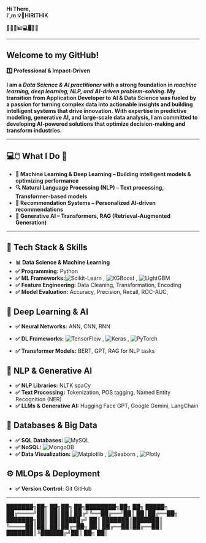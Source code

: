 ****Hi There,****   
****I',m****  ******💡🚀HIRITHIK******

**🚀🔥💡📊💻🖥️🧠🔗**
___________________________________________________________________________________________________________________________________________________________________________________________________

## Welcome to my GitHub!

**1️⃣ Professional & Impact-Driven**

**I am a ***Data Science & AI practitioner*** with a strong foundation in ***machine learning, deep learning, NLP, and AI-driven problem-solving***.
My transition from Application Developer to**
**AI & Data Science was fueled by a passion for turning complex data into actionable insights and building intelligent systems that drive innovation.**
**With expertise in predictive modeling, generative AI, and large-scale data analysis, I am committed to developing 
AI-powered solutions that optimize decision-making and transform industries.**

________________________________________________________________________________________________________________________________________________________________________________________________

## **💻🖱️ What I Do 🤔**
- **🧠 Machine Learning & Deep Learning – Building intelligent models & optimizing performance**
- **🔍 Natural Language Processing (NLP) – Text processing, Transformer-based models**
- **🎯 Recommendation Systems – Personalized AI-driven recommendations**
- **🤖 Generative AI – Transformers, RAG (Retrieval-Augmented Generation)**

________________________________________________________________________________________________________________________________________________________________________________________________

## **🔧 Tech Stack & Skills**
- **📊 Data Science & Machine Learning**
- **✅ Programming:** Python
- **✅ ML Frameworks:**![Scikit-Learn](https://img.shields.io/badge/Scikit--Learn-F7931E?style=for-the-badge&logo=scikit-learn&logoColor=white) , ![XGBoost](https://img.shields.io/badge/XGBoost-0055A2?style=for-the-badge&logo=xgboost&logoColor=white) , ![LightGBM](https://img.shields.io/badge/LightGBM-00B050?style=for-the-badge)  
- **✅ Feature Engineering:** Data Cleaning, Transformation, Encoding
- **✅ Model Evaluation:** Accuracy, Precision, Recall, ROC-AUC, 
## **🤖 Deep Learning & AI**
- **✅ Neural Networks:** ANN, CNN, RNN
- **✅ DL Frameworks:** ![TensorFlow](https://img.shields.io/badge/TensorFlow-FF6F00?style=for-the-badge&logo=tensorflow&logoColor=white) , ![Keras](https://img.shields.io/badge/Keras-D00000?style=for-the-badge&logo=keras&logoColor=white) , ![PyTorch](https://img.shields.io/badge/PyTorch-EE4C2C?style=for-the-badge&logo=pytorch&logoColor=white)  

- **✅ Transformer Models:** BERT, GPT, RAG for NLP tasks
##  **🔎 NLP & Generative AI**
- **✅ NLP Libraries:** NLTK spaCy
- **✅ Text Processing:** Tokenization, POS tagging, Named Entity Recognition (NER)
- **✅ LLMs & Generative AI:** Hugging Face GPT, Google Gemini, LangChain

## **🔗 Databases & Big Data**
- **✅ SQL Databases:**  ![MySQL](https://img.shields.io/badge/MySQL-4479A1?style=for-the-badge&logo=mysql&logoColor=white)  
- **✅ NoSQL:**  ![MongoDB](https://img.shields.io/badge/MongoDB-47A248?style=for-the-badge&logo=mongodb&logoColor=white)  
- **✅ Data Visualization:** ![Matplotlib](https://img.shields.io/badge/Matplotlib-11557C?style=for-the-badge&logo=matplotlib&logoColor=white)     , ![Seaborn](https://img.shields.io/badge/Seaborn-008080?style=for-the-badge)  , ![Plotly](https://img.shields.io/badge/Plotly-3F4F75?style=for-the-badge)  

## **⚙️ MLOps & Deployment**
- **✅ Version Control:** Git GitHub

____________________________________________________________________________________________________________________________________________________________________________________________________________________

███████╗██╗ ██╗██╗ ██╗████████╗██╗ ██╗ █████╗ ██╔════╝██║ ██║██║ ██╔╝╚══██╔══╝██║ ██║██╔══██╗ ███████╗██║ ██║█████╔╝ ██║ ███████║███████║ ╚════██║██║ ██║██╔═██╗ ██║ ██╔══██║██╔══██║ ███████║╚██████╔╝██║ ██╗ ██║ 
